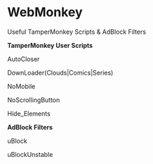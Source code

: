 # WebMonkey

Useful TamperMonkey Scripts & AdBlock Filters



**TamperMonkey User Scripts**

AutoCloser

DownLoader(Clouds|Comics|Series)

NoMobile

NoScrollingButton



Hide_Elements 




**AdBlock Filters**

uBlock

uBlockUnstable

